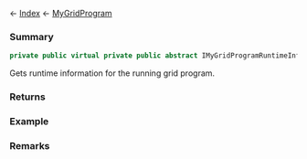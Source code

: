 ← [Index](Api-Index) ← [MyGridProgram](Sandbox.ModAPI.Ingame.MyGridProgram)

### Summary

```csharp
private public virtual private public abstract IMyGridProgramRuntimeInfo Runtime
```

Gets runtime information for the running grid program.

### Returns

### Example

### Remarks

